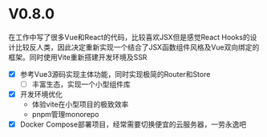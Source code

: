 V0.8.0
===

在工作中写了很多Vue和React的代码，比较喜欢JSX但是感觉React Hooks的设计比较反人类，因此决定重新实现一个结合了JSX函数组件风格及Vue双向绑定的框架。同时使用Vite重新搭建开发环境及SSR
* [x] 参考Vue3源码实现主体功能，同时实现极简的Router和Store
  * [ ] 丰富生态，实现一个小型组件库
* [x] 开发环境优化
  * 体验vite在小型项目的极致效率
  * pnpm管理monorepo
* [x] Docker Compose部署项目，经常需要切换便宜的云服务器，一劳永逸吧
